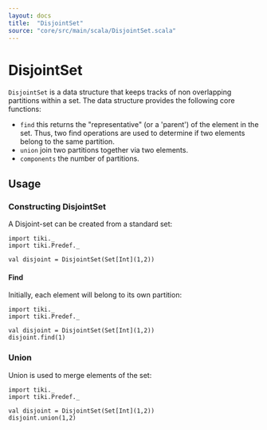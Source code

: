 ```yaml
---
layout: docs 
title:  "DisjointSet"
source: "core/src/main/scala/DisjointSet.scala"
---
```

# DisjointSet

`DisjointSet` is a data structure that keeps tracks of non overlapping partitions within a set.
The data structure provides the following core functions:

- `find` this returns the "representative" (or a 'parent') of the element in the set. Thus, two find operations
are used to determine if two elements belong to the same partition.
- `union` join two partitions together via two elements.
- `components` the number of partitions.

## Usage

### Constructing DisjointSet

A Disjoint-set can be created from a standard set:

```tut
import tiki._
import tiki.Predef._

val disjoint = DisjointSet(Set[Int](1,2))
```

#### Find

Initially, each element will belong to its own partition:

```tut
import tiki._
import tiki.Predef._

val disjoint = DisjointSet(Set[Int](1,2))
disjoint.find(1)
```

### Union

Union is used to merge elements of the set:

```tut
import tiki._
import tiki.Predef._

val disjoint = DisjointSet(Set[Int](1,2))
disjoint.union(1,2)

```
